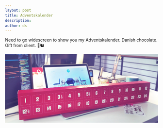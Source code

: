 ```yaml
---
layout: post
title: Adventskalender
description:
author: ds
---
```


Need to go widescreen to show you my Adventskalender. Danish chocolate. Gift from client.
🍫🐿 

![Adventskalender](/content/images/2015/12/adventskalender.jpg)
